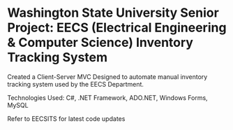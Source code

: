 # Washington State University Senior Project: EECS (Electrical Engineering & Computer Science) Inventory Tracking System

Created a Client-Server MVC Designed to automate manual inventory tracking system used by the EECS Department.

Technologies Used: C#, .NET Framework, ADO.NET, Windows Forms, MySQL

Refer to EECSITS for latest code updates
